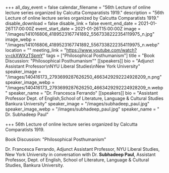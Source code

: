 +++
all_day_event = false
calendar_filename = "56th Lecture of online lecture series organized by Calcutta Comparatists 1919."
description = "56th Lecture of online lecture series organized by Calcutta Comparatists 1919."
disable_download = false
disable_link = false
event_end_date = 2021-01-26T17:00:00Z
event_start_date = 2021-01-26T15:00:00Z
image = "/images/141016806_4189523167741892_5567338222354119975_n.jpg"
image_webp = "/images/141016806_4189523167741892_5567338222354119975_n.webp"
location = ""
meeting_link = "https://www.youtube.com/watch?v=ckXWXzTSpmY"
tags = ["Philosophical Posthumanism"]
title = "Book Discussion: \"Philosophical Posthumanism\""
[[speakers]]
bio = "Adjunct Assistant Professor\nNYU Liberal Studies\nNew York University"
speaker_image = "/images/140416173_2793699287626250_4663429292224928209_n.png"
speaker_image_webp = "/images/140416173_2793699287626250_4663429292224928209_n.webp"
speaker_name = "Dr. Francesca Ferrando"
[[speakers]]
bio = "Assistant Professor Dept. of English,School of Literature, Language & Cultural Studies Bankura University"
speaker_image = "/images/subhadeep_paul.jpg"
speaker_image_webp = "/images/subhadeep_paul.jpg"
speaker_name = " Dr. Subhadeep Paul"

+++
56th Lecture of online lecture series organized by Calcutta Comparatists 1919.  
  
Book Discussion: "Philosophical Posthumanism"  
  
Dr. Francesca Ferrando, Adjunct Assistant Professor, NYU Liberal Studies, New York University in conversation with Dr. **Subhadeep Paul**, Assistant Professor, Dept. of English, School of Literature, Language & Cultural Studies, Bankura University.